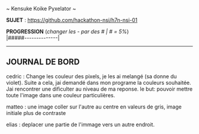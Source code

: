 ~ Kensuke Koike Pyxelator ~

**SUJET** : https://github.com/hackathon-nsi/h7n-nsi-01

**PROGRESSION** (*changer les - par des # | # = 5%*)<br />
|#####--------------|

<hr />
<!-- ne pas effacer les lignes ci-dessus et mettre à jour la progression régulièrement -->

## JOURNAL DE BORD
cedric : Change les couleur des pixels, je les ai melangé (sa donne du violet).
Suite a cela, jai demandé dans mon programe la couleurs souhaitée. Jai rencontrer une dificulter au niveau de ma reponse.
le but: pouvoir mettre toute l'image dans une couleur particulières.

matteo : une image coller sur l'autre au centre en valeurs de gris, image initiale plus de contraste

elias : deplacer une partie de l'immage vers un autre endroit.

